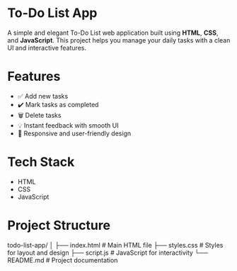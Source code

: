 # To-Do List App
A simple and elegant To-Do List web application built using **HTML**, **CSS**, and **JavaScript**. This project helps you manage your daily tasks with a clean UI and interactive features.

# Features
- ✅ Add new tasks
- ✔️ Mark tasks as completed
- 🗑 Delete tasks
- 💡 Instant feedback with smooth UI
- 📱 Responsive and user-friendly design

# Tech Stack
- HTML
- CSS
- JavaScript

# Project Structure
todo-list-app/
│
├── index.html # Main HTML file
├── styles.css # Styles for layout and design
├── script.js # JavaScript for interactivity
└── README.md # Project documentation
